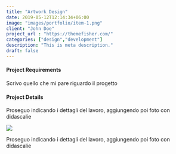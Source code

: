 ```yaml
---
title: "Artwork Design"
date: 2019-05-12T12:14:34+06:00
image: "images/portfolio/item-1.png"
client: "John Doe"
project_url : "https://themefisher.com/"
categories: ["design","development"]
description: "This is meta description."
draft: false
---
```


#### Project Requirements

Scrivo quello che mi pare riguardo il progetto

#### Project Details

Proseguo indicando i dettagli del lavoro, aggiungendo poi foto con didascalie

![](/images/portfolio/item-2.png)

Proseguo indicando i dettagli del lavoro, aggiungendo poi foto con didascalie